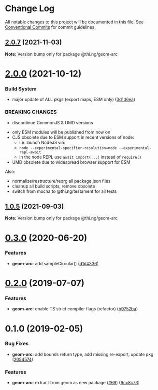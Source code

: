 # Change Log

All notable changes to this project will be documented in this file.
See [Conventional Commits](https://conventionalcommits.org) for commit guidelines.

## [2.0.7](https://github.com/thi-ng/umbrella/compare/@thi.ng/geom-arc@2.0.6...@thi.ng/geom-arc@2.0.7) (2021-11-03)

**Note:** Version bump only for package @thi.ng/geom-arc





# [2.0.0](https://github.com/thi-ng/umbrella/compare/@thi.ng/geom-arc@1.0.5...@thi.ng/geom-arc@2.0.0) (2021-10-12)


### Build System

* major update of ALL pkgs (export maps, ESM only) ([0d1d6ea](https://github.com/thi-ng/umbrella/commit/0d1d6ea9fab2a645d6c5f2bf2591459b939c09b6))


### BREAKING CHANGES

* discontinue CommonJS & UMD versions

- only ESM modules will be published from now on
- CJS obsolete due to ESM support in recent versions of node:
  - i.e. launch NodeJS via:
  - `node --experimental-specifier-resolution=node --experimental-repl-await`
  - in the node REPL use `await import(...)` instead of `require()`
- UMD obsolete due to widespread browser support for ESM

Also:
- normalize/restructure/reorg all package.json files
- cleanup all build scripts, remove obsolete
- switch from mocha to @thi.ng/testament for all tests






##  [1.0.5](https://github.com/thi-ng/umbrella/compare/@thi.ng/geom-arc@1.0.4...@thi.ng/geom-arc@1.0.5) (2021-09-03)

**Note:** Version bump only for package @thi.ng/geom-arc

#  [0.3.0](https://github.com/thi-ng/umbrella/compare/@thi.ng/geom-arc@0.2.32...@thi.ng/geom-arc@0.3.0) (2020-06-20)

###  Features

- **geom-arc:** add sampleCircular() ([d1d4336](https://github.com/thi-ng/umbrella/commit/d1d4336b1ca331e4d367e0fad8e815ad2e669985))

#  [0.2.0](https://github.com/thi-ng/umbrella/compare/@thi.ng/geom-arc@0.1.17...@thi.ng/geom-arc@0.2.0) (2019-07-07)

###  Features

- **geom-arc:** enable TS strict compiler flags (refactor) ([b9752ba](https://github.com/thi-ng/umbrella/commit/b9752ba))

#  0.1.0 (2019-02-05)

###  Bug Fixes

- **geom-arc:** add bounds return type, add missing re-export, update pkg ([2054574](https://github.com/thi-ng/umbrella/commit/2054574))

###  Features

- **geom-arc:** extract from geom as new package ([#69](https://github.com/thi-ng/umbrella/issues/69)) ([6cc8c73](https://github.com/thi-ng/umbrella/commit/6cc8c73))
